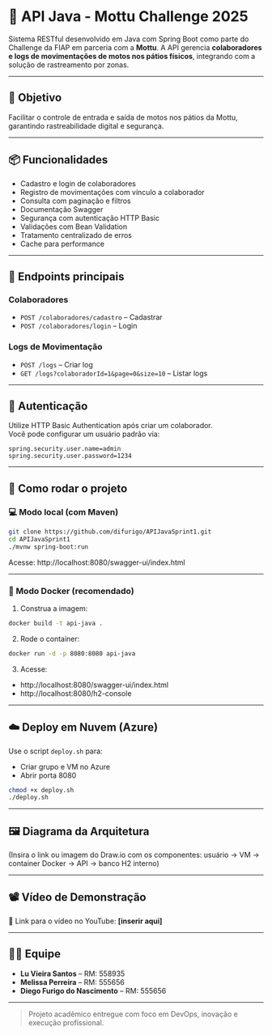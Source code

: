 # 🛵 API Java - Mottu Challenge 2025

Sistema RESTful desenvolvido em Java com Spring Boot como parte do Challenge da FIAP em parceria com a **Mottu**. A API gerencia **colaboradores e logs de movimentações de motos nos pátios físicos**, integrando com a solução de rastreamento por zonas.

---

## 🎯 Objetivo

Facilitar o controle de entrada e saída de motos nos pátios da Mottu, garantindo rastreabilidade digital e segurança.

---

## 📦 Funcionalidades

- Cadastro e login de colaboradores
- Registro de movimentações com vínculo a colaborador
- Consulta com paginação e filtros
- Documentação Swagger
- Segurança com autenticação HTTP Basic
- Validações com Bean Validation
- Tratamento centralizado de erros
- Cache para performance

---

## 🧪 Endpoints principais

### Colaboradores
- `POST /colaboradores/cadastro` – Cadastrar
- `POST /colaboradores/login` – Login

### Logs de Movimentação
- `POST /logs` – Criar log
- `GET /logs?colaboradorId=1&page=0&size=10` – Listar logs

---

## 🔐 Autenticação

Utilize HTTP Basic Authentication após criar um colaborador.  
Você pode configurar um usuário padrão via:

```properties
spring.security.user.name=admin
spring.security.user.password=1234
```

---

## 🚀 Como rodar o projeto

### 💻 Modo local (com Maven)

```bash
git clone https://github.com/difurigo/APIJavaSprint1.git
cd APIJavaSprint1
./mvnw spring-boot:run
```

Acesse: http://localhost:8080/swagger-ui/index.html

---

### 🐳 Modo Docker (recomendado)

1. Construa a imagem:

```bash
docker build -t api-java .
```

2. Rode o container:

```bash
docker run -d -p 8080:8080 api-java
```

3. Acesse:

- http://localhost:8080/swagger-ui/index.html  
- http://localhost:8080/h2-console

---

## ☁️ Deploy em Nuvem (Azure)

Use o script `deploy.sh` para:

- Criar grupo e VM no Azure
- Abrir porta 8080

```bash
chmod +x deploy.sh
./deploy.sh
```

---

## 🖼️ Diagrama da Arquitetura

(Insira o link ou imagem do Draw.io com os componentes: usuário → VM → container Docker → API → banco H2 interno)

---

## 📽️ Vídeo de Demonstração

🔗 Link para o vídeo no YouTube: **[inserir aqui]**

---

## 👨‍💻 Equipe

- **Lu Vieira Santos** – RM: 558935  
- **Melissa Perreira** – RM: 555656  
- **Diego Furigo do Nascimento** – RM: 555656  

---

> Projeto acadêmico entregue com foco em DevOps, inovação e execução profissional.
